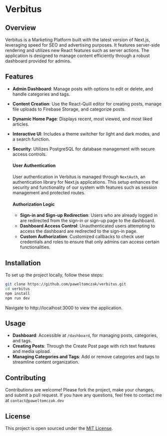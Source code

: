 # Verbitus

## Overview
Verbitus is a Marketing Platform built with the latest version of Next.js, leveraging speed for SEO and advertising purposes. It features server-side rendering and utilizes new React features such as server actions. The application is designed to manage content efficiently through a robust dashboard provided for admins.

## Features
- **Admin Dashboard**: Manage posts with options to edit or delete, and handle categories and tags.
- **Content Creation**: Use the React-Quill editor for creating posts, manage file uploads to Firebase Storage, and categorize posts.
- **Dynamic Home Page**: Displays recent, most viewed, and most liked articles.
- **Interactive UI**: Includes a theme switcher for light and dark modes, and a search function.
- **Security**: Utilizes PostgreSQL for database management with secure access controls.

  #### User Authentication
  User authentication in Verbitus is managed through `NextAuth`, an authentication library for Next.js applications. This setup enhances the security and functionality of our system with features such as session management and protected routes.
  
  #### Authorization Logic
  - **Sign-in and Sign-up Redirection**: Users who are already logged in are redirected from the sign-in or sign-up page to the dashboard.
  - **Dashboard Access Control**: Unauthenticated users attempting to access the dashboard are redirected to the sign-in page.
  - **Custom Authorization**: Customized callbacks to check user credentials and roles to ensure that only admins can access certain functionalities.

## Installation
To set up the project locally, follow these steps:

```bash
git clone https://github.com/paweltomczak/verbitus.git
cd verbitus
npm install
npm run dev
```

Navigate to http://localhost:3000 to view the application.

## Usage

- **Dashboard**: Accessible at `/dashboard`, for managing posts, categories, and tags.
- **Creating Posts**: Through the Create Post page with rich text features and media upload.
- **Managing Categories and Tags**: Add or remove categories and tags to streamline content organization.

## Contributing

Contributions are welcome! Please fork the project, make your changes, and submit a pull request. If you have any questions, feel free to contact me at `contact@paweltomczak.dev`

## License

This project is open sourced under the [MIT License](https://opensource.org/licenses/MIT).
